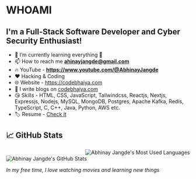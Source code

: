 # WHOAMI
## I'm a Full-Stack Software Developer and Cyber Security Enthusiast!
- 🌱 I’m currently learning everything 🤣
- 📫 How to reach me **ahinayjangde@gmail.com** 
- 🔥 YouTube - **https://www.youtube.com/@AbhinayJangde**
- ❤️ Hacking & Coding
- 🌐 Website - https://codebhaiya.com
- 📝 I write blogs on [codebhaiya.com](https://www.codebhaiya.com)
- 😘 Skills - HTML, CSS, JavaScript, Tailwindcss, Reactjs, Nextjs, Expressjs, Nodejs, MySQL, MongoDB, Postgres, Apache Kafka, Redis, TypeScript, C, C++, Java, Python, AWS etc.
- 🏷️ Resume - [Check it](https://docs.google.com/document/d/1gGBPeAYJ-bsqI1_Bf7-sDoGd1K83yk5-/edit?usp=sharing&ouid=108567263058504756792&rtpof=true&sd=true)
## 📈 GitHub Stats

<img align="right" src="https://github-readme-stats.vercel.app/api/top-langs/?username=abhinayjangde&theme=vision-friendly-dark&count_private=true&hide=html" alt="Abhinay Jangde's Most Used Languages" />

<img align="center" src="https://github-readme-stats.vercel.app/api?username=abhinayjangde&show_icons=true&theme=vision-friendly-dark" alt="Abhinay Jangde's GitHub Stats" />

<br>

_In my free time, I love watching movies and learning new things_
